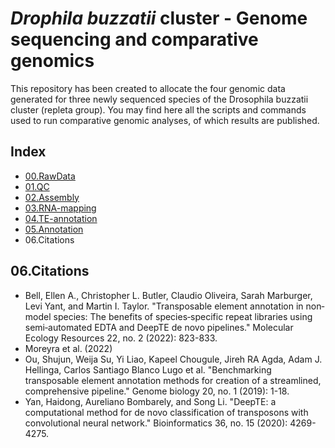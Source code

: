 # *Drophila buzzatii* cluster - Genome sequencing and comparative genomics
This repository has been created to allocate the four genomic data generated for three newly sequenced species of the Drosophila buzzatii cluster (repleta group).
You may find here all the scripts and commands used to run comparative genomic analyses, of which results are published.

## Index
 + [00.RawData](steps/00.README.RawData.md)
 + [01.QC](steps/01.README.QC.md)
 + [02.Assembly](steps/02.README.Assembly.md)
 + [03.RNA-mapping](steps/03.README.RNA-mapping.md)
 + [04.TE-annotation](steps/04.README.TEannotation.md)
 + [05.Annotation](steps/05.README.Annotation.md)
 + 06.Citations

 ## 06.Citations
 + Bell, Ellen A., Christopher L. Butler, Claudio Oliveira, Sarah Marburger, Levi Yant, and Martin I. Taylor. "Transposable element annotation in non‐model species: The benefits of species‐specific repeat libraries using semi‐automated EDTA and DeepTE de novo pipelines." Molecular Ecology Resources 22, no. 2 (2022): 823-833.
 + Moreyra et al. (2022)
 + Ou, Shujun, Weija Su, Yi Liao, Kapeel Chougule, Jireh RA Agda, Adam J. Hellinga, Carlos Santiago Blanco Lugo et al. "Benchmarking transposable element annotation methods for creation of a streamlined, comprehensive pipeline." Genome biology 20, no. 1 (2019): 1-18.
 + Yan, Haidong, Aureliano Bombarely, and Song Li. "DeepTE: a computational method for de novo classification of transposons with convolutional neural network." Bioinformatics 36, no. 15 (2020): 4269-4275.

 
